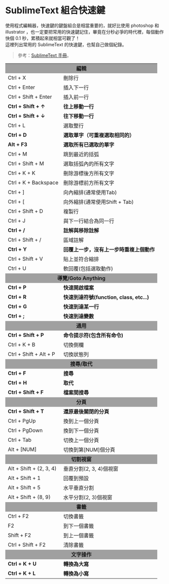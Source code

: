 # SublimeText 組合快速鍵 

使用程式編輯器，快速鍵的鍵盤組合是相當重要的，就好比使用 photoshop 和 illustrator ，也一定要把常用的快速鍵記住，畢竟在分秒必爭的時代裡，每個動作快個 0.1 秒，累積起來就相當可觀了！  
這裡列出常用的 SublimeText 的快速鍵，也幫自己做個紀錄。

> 參考：[SublimeText 手冊](http://docs.sublimetext.tw/)。
  
<table width="100%">
<tr style="background:#a0a0a0;"><td colspan="2" style="text-align:center;"><strong>編輯</strong></td>
</tr><tr><td>Ctrl + X</td>
<td>刪除行</td>
</tr><tr><td>Ctrl + Enter</td>
<td>插入下一行</td>
</tr><tr><td>Ctrl + Shift + Enter</td>
<td>插入前一行</td>
</tr><tr><td><strong>Ctrl + Shift + ↑</strong></td>
<td><strong>往上移動一行</strong></td>
</tr><tr><td><strong>Ctrl + Shift + ↓</strong></td>
<td><strong>往下移動一行</strong></td>
</tr><tr><td>Ctrl + L</td>
<td>選取整行</td>
</tr><tr><td><strong>Ctrl + D</strong></td>
<td><strong>選取單字（可重複選取相同的）</strong></td>
</tr><tr><td><strong>Alt + F3</strong></td>
<td><strong>選取所有已選取的單字</strong></td>
</tr><tr><td>Ctrl + M</td>
<td>跳到最近的括弧</td>
</tr><tr><td>Ctrl + Shift + M</td>
<td>選取括弧內的所有文字</td>
</tr><tr><td>Ctrl + K + K</td>
<td>刪除游標後方所有文字</td>
</tr><tr><td>Ctrl + K + Backspace</td>
<td>刪除游標前方所有文字</td>
</tr><tr><td>Ctrl + ]</td>
<td>向內縮排(通常使用Tab)</td>
</tr><tr><td>Ctrl + [</td>
<td>向外縮排(通常使用Shift + Tab)</td>
</tr><tr><td>Ctrl + Shift + D</td>
<td>複製行</td>
</tr><tr><td>Ctrl + J</td>
<td>與下一行結合為同一行</td>
</tr><tr><td><strong>Ctrl + /</strong></td>
<td><strong>註解與移除註解</strong></td>
</tr><tr><td>Ctrl + Shift + /</td>
<td>區域註解</td>
</tr><tr><td><strong>Ctrl + Y</strong></td>
<td><strong>回覆上一步，沒有上一步時重複上個動作</strong></td>
</tr><tr><td>Ctrl + Shift + V</td>
<td>貼上並符合縮排</td>
</tr><tr><td>Ctrl + U</td>
<td>軟回覆(包括選取動作)</td>
</tr><tr style="background:#a0a0a0;"><td colspan="2" style="text-align:center;"><strong>導覽/Goto Anything</strong></td>
</tr><tr><td><strong>Ctrl + P</strong></td>
<td><strong>快速開啟檔案</strong></td>
</tr><tr><td><strong>Ctrl + R</strong></td>
<td><strong>快速到達符號(function, class, etc...)</strong></td>
</tr><tr><td><strong>Ctrl + G</strong></td>
<td><strong>快速到達某一行</strong></td>
</tr><tr><td><strong>Ctrl + ;</strong></td>
<td><strong>快速到達變數</strong></td>
</tr><tr style="background:#a0a0a0;"><td colspan="2" style="text-align:center;"><strong>通用</strong></td>
</tr><tr><td><strong>Ctrl + Shift + P</strong></td>
<td><strong>命令提示符(包含所有命令)</strong></td>
</tr><tr><td>Ctrl + K + B</td>
<td>切換側欄</td>
</tr><tr><td>Ctrl + Shift + Alt + P</td>
<td>切換狀態列</td>
</tr><tr style="background:#a0a0a0;"><td colspan="2" style="text-align:center;"><strong>搜尋/取代</strong></td>
</tr><tr><td><strong>Ctrl + F</strong></td>
<td><strong>搜尋</strong></td>
</tr><tr><td><strong>Ctrl + H</strong></td>
<td><strong>取代</strong></td>
</tr><tr><td><strong>Ctrl + Shift + F</strong></td>
<td><strong>檔案間搜尋</strong></td>
</tr><tr style="background:#a0a0a0;"><td colspan="2" style="text-align:center;"><strong>分頁</strong></td>
</tr><tr><td><strong>Ctrl + Shift + T</strong></td>
<td><strong>還原最後關閉的分頁</strong></td>
</tr><tr><td>Ctrl + PgUp</td>
<td>換到上一個分頁</td>
</tr><tr><td>Ctrl + PgDown</td>
<td>換到下一個分頁</td>
</tr><tr><td>Ctrl + Tab</td>
<td>切換上一個分頁</td>
</tr><tr><td>Alt + [NUM]</td>
<td>切換到第[NUM]個分頁</td>
</tr><tr style="background:#a0a0a0;"><td colspan="2" style="text-align:center;"><strong>切割視窗</strong></td>
</tr><tr><td>Alt + Shift + (2, 3, 4)</td>
<td>垂直分割(2, 3, 4)個視窗</td>
</tr><tr><td>Alt + Shift + 1</td>
<td>回覆到預設</td>
</tr><tr><td>Alt + Shift + 5</td>
<td>水平垂直分割</td>
</tr><tr><td>Alt + Shift + (8, 9)</td>
<td>水平分割(2, 3)個視窗</td>
</tr><tr style="background:#a0a0a0;"><td colspan="2" style="text-align:center;"><strong>書籤</strong></td>
</tr><tr><td>Ctrl + F2</td>
<td>切換書籤</td>
</tr><tr><td>F2</td>
<td>到下一個書籤</td>
</tr><tr><td>Shift + F2</td>
<td>到上一個書籤</td>
</tr><tr><td>Ctrl + Shift + F2</td>
<td>清除書籤</td>
</tr><tr style="background:#a0a0a0;"><td colspan="2" style="text-align:center;"><strong>文字操作</strong></td>
</tr><tr><td><strong>Ctrl + K + U</strong></td>
<td><strong>轉換為大寫</strong></td>
</tr><tr><td><strong>Ctrl + K + L</strong></td>
<td><strong>轉換為小寫</strong></td>
</tr></table>

